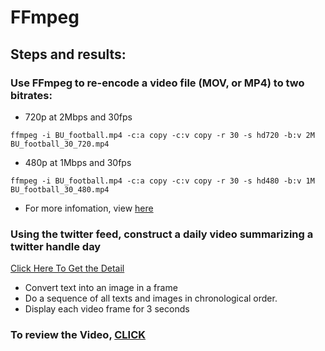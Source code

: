 # FFmpeg
## Steps and results:
### Use FFmpeg to re-encode a video file (MOV, or MP4) to two bitrates:
- 720p at 2Mbps and 30fps
```
ffmpeg -i BU_football.mp4 -c:a copy -c:v copy -r 30 -s hd720 -b:v 2M BU_football_30_720.mp4
```
- 480p at 1Mbps and 30fps
```
ffmpeg -i BU_football.mp4 -c:a copy -c:v copy -r 30 -s hd480 -b:v 1M BU_football_30_480.mp4
```
- For more infomation, view [here]
### Using the twitter feed, construct a daily video summarizing a twitter handle day
[Click Here To Get the Detail]
- Convert text into an image in a frame
- Do a sequence of all texts and images in chronological order.
- Display each video frame for 3 seconds

### To review the Video, [CLICK]

[here]: https://opensource.com/article/17/6/ffmpeg-convert-media-file-formats
[Click Here To Get the Detail]: https://github.com/BUEC500C1/video-zhangyanyu0722/tree/master/FFmpeg/Twitter_feed
[CLICK]: https://github.com/BUEC500C1/video-zhangyanyu0722/blob/master/FFmpeg/Twitter_feed/twitter.avi
